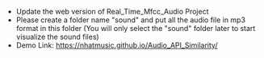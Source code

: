 - Update the web version of Real_Time_Mfcc_Audio Project
- Please create a folder name "sound" and put all the audio file in mp3 format in this folder (You will only select the "sound" folder later to start visualize the sound files)
- Demo Link: https://nhatmusic.github.io/Audio_API_Similarity/

